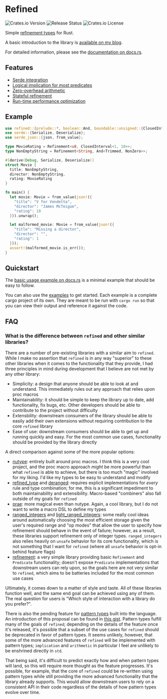 # Refined

![Crates.io Version](https://img.shields.io/crates/v/refined)
![Release Status](https://img.shields.io/github/actions/workflow/status/jkaye2012/refined/publish.yml)
![Crates.io License](https://img.shields.io/crates/l/refined)

Simple [refinement types](https://en.wikipedia.org/wiki/Refinement_type) for Rust.

A basic introduction to the library is
[available on my blog](https://jordankaye.dev/posts/refined/).

For detailed information, please see the
[documentation on docs.rs](https://docs.rs/refined/latest/refined).

## Features

- [Serde integration](https://docs.rs/refined/latest/refined/#serde-support)
- [Logical implication for most predicates](https://docs.rs/refined/latest/refined/#implication)
- [Zero-overhead arithmetic](https://docs.rs/refined/latest/refined/#arithmetic)
- [Stateful refinement](https://docs.rs/refined/latest/refined/#stateful-refinement)
- [Run-time performance optimization](https://docs.rs/refined/latest/refined/#optimized)

## Example

```rust
use refined::{prelude::*, boolean::And, boundable::unsigned::{ClosedInterval, NonZero}, string::Trimmed};
use serde::{Serialize, Deserialize};
use serde_json::{json, from_value};

type MovieRating = Refinement<u8, ClosedInterval<1, 10>>;
type NonEmptyString = Refinement<String, And<Trimmed, NonZero>>;

#[derive(Debug, Serialize, Deserialize)]
struct Movie {
  title: NonEmptyString,
  director: NonEmptyString,
  rating: MovieRating
}

fn main() {
  let movie: Movie = from_value(json!({
    "title": "V for Vendetta",
    "director": "James McTeigue",
    "rating": 10
  })).unwrap();

  let malformed_movie: Movie = from_value(json!({
    "title": "Missing a director",
    "director": "",
    "rating": 1
  }));
  assert!(malformed_movie.is_err());
}
```

## Quickstart

The [basic usage example on docs.rs](https://docs.rs/refined/latest/refined/#basic-usage) is a
minimal example that should be easy to follow.

You can also use the [examples](https://github.com/jkaye2012/refined/tree/main/examples) to get
started. Each example is a complete cargo project of its own. They are meant to be run with
`cargo run` so that you can view their output and reference it against the code.

## FAQ

### What is the difference between `refined` and other similar libraries?

There are a number of pre-existing libraries with a similar aim to `refined`. While I make no
assertion that `refined` is in any way "superior" to these other libraries when it comes to the
functionality that they provide, I had three principles in mind during development that I believe
are not met by any other library:

- Simplicity: a design that anyone should be able to look at and understand. This immediately rules
  out any approach that relies upon proc macros
- Maintainability: it should be simple to keep the library up to date, add functionality, fix bugs,
  etc. Other developers should be able to contribute to the project without difficulty
- Extensbility: downstream consumers of the library should be able to easily add their own
  extensions without requiring contribution to the core `refined` library
- Ease of use: downstream consumers should be able to get up and running quickly and easy. For the
  most common use cases, functionality should be provided by the library directly

A direct comparison against some of the more popular options:

- [nutype](https://github.com/greyblake/nutype): entirely built around proc macros. I think this is
  a very cool project, and the proc macro approach _might_ be more powerful than what `refined` is
  able to achieve, but there is too much "magic" involved for my liking. I'd like my types to be
  easy to understand and modify
- [refined_type](https://github.com/tomoikey/refined_type) and
  [deranged](https://github.com/jhpratt/deranged): requires explicit implementations for _every_
  rule and type combination; for me, this is a significant impediment to both maintainability and
  extensibility. Macro-based "combiners" also fall outside of my goals for `refined`
- [prae](https://github.com/teenjuna/prae): more magical even than nutype. Again, a cool library,
  but I do not want to write a macro DSL to define my types
- [ranged_integers](https://github.com/disiamylborane/ranged_integers) and
  [light_ranged_integers](https://gitlab.com/MassiminoilTrace/light-ranged-integers): some really
  cool ideas around automatically choosing the most efficient storage given the user's required
  range and "op modes" that allow the user to specify how refinement should behave in the event of
  failure; however, as a result, these libraries support refinement only of integer types.
  `ranged_integers` also relies heavily on `unsafe` behavior for its core functionality, which is
  not something that I want for `refined` (where all `unsafe` behavior is opt-in behind feature
  flags)
- [refinement](https://github.com/2bdkid/refinement): a very simple library providing basic
  `Refinement` and `Predicate` functionality; doesn't expose `Predicate` implementations that
  downstream users can rely upon, so the goals here are not very similar to `refined`, which aims to
  be batteries included for the most common use cases

Ultimately, it comes down to a matter of style and taste. All of these libraries function well, and
the same end goal can be achieved using any of them. The real question for users is "Which style of
interaction with a library do you prefer?".

There is also the pending feature for
[pattern types](https://github.com/rust-lang/rust/issues/123646) built into the language. An
introduction of this proposal can be found in
[this gist](https://gist.github.com/joboet/0cecbce925ee2ad1ee3e5520cec81e30). Pattern types fulfill
many of the goals of `refined`; depending on the details of the feature once it's released, it's
possible that a subset of the use cases for `refined` should be deprecated in favor of pattern
types. It seems unlikely, however, that some of the more advanced features of `refined` will be
implemented with pattern types; `implication` and `arithmetic` in particular I feel are unlikely to
be enshrined directly in `std`.

That being said, it's difficult to predict exactly how and when pattern types will land, so this
will require more thought as the feature progresses. It's possible, for example, that the core of
`refined` could be re-written using pattern types while still providing the more advanced
functionality that the library already supports. This would allow downstream users to rely on a
consistent API in their code regardless of the details of how pattern types evolve over time.

